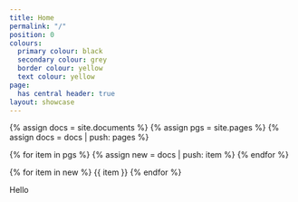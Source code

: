 ```yaml
---
title: Home
permalink: "/"
position: 0
colours:
  primary colour: black
  secondary colour: grey
  border colour: yellow
  text colour: yellow
page:
  has central header: true
layout: showcase
---
```


{% assign docs = site.documents %}
{% assign pgs = site.pages %}
{% assign docs = docs | push: pages %}

{% for item in pgs %}
{% assign new = docs | push: item %}
{% endfor %}

{% for item in new %}
{{ item }}
{% endfor %}

Hello